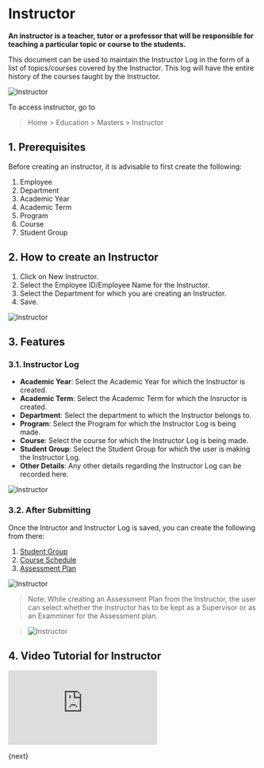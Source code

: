 <!-- add-breadcrumbs -->
# Instructor

**An instructor is a teacher, tutor or a professor that will be responsible for teaching a particular topic or course to the students.**

This document can be used to maintain the Instructor Log in the form of a list of topics/courses covered by the Instructor. This log will have the entire history of the courses taught by the Instructor.

![Instructor](/docs/assets/img/education/education-instructor-1.png)

To access instructor, go to

> Home > Education > Masters > Instructor

## 1. Prerequisites

Before creating an instructor, it is advisable to first create the following:

1. Employee
1. Department
1. Academic Year
1. Academic Term
1. Program
1. Course 
1. Student Group

## 2. How to create an Instructor

1. Click on New Instructor.
1. Select the Employee ID/Employee Name for the Instructor.
1. Select the Department for which you are creating an Instructor.
1. Save.

 ![Instructor](/docs/assets/img/education/education-instructor.gif)

## 3. Features

### 3.1. Instructor Log

* **Academic Year**: Select the Academic Year for which the Instructor is created.
* **Academic Term**: Select the Academic Term for which the Insructor is created.
* **Department**: Select the department to which the Instructor belongs to.
* **Program**: Select the Program for which the Instructor Log is being made.
* **Course**: Select the course for which the Instructor Log is being made.
* **Student Group**: Select the Student Group for which the user is making the Instructor Log.
* **Other Details**: Any other details regarding the Instructor Log can be recorded here.

 ![Instructor](/docs/assets/img/education/education-instructor-2.png)

### 3.2. After Submitting

Once the Intructor and Instructor Log is saved, you can create the following from there:

1. [Student Group](/docs/user/manual/en/education/student-group)
1. [Course Schedule](/docs/user/manual/en/education/course-schedule)
3. [Assessment Plan](/docs/user/manual/en/education/assessment_plan)

 ![Instructor](/docs/assets/img/education/education-instructor-3.png)

> Note: While creating an Assessment Plan from the Instructor, the user can select whether the Instructor has to be kept as a Supervisor or as an Examminer for the Assessment plan.

> ![Instructor](/docs/assets/img/education/education-instructor-4.png)

## 4. Video Tutorial for Instructor

<div>
    <div class='embed-container'>
        <iframe src='https://www.youtube.com/embed//rVqQYS1_02k' frameborder='0' allowfullscreen>
        </iframe>
    </div>
</div>

{next}